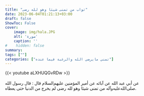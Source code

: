 ```yaml
---
title: "ثواب من تمنى شيئا وهو لله رضى"
date: 2023-06-04T01:21:13+03:00
draft: false
ShowToc: False
cover:
    image: img/hala.JPG
    alt: 'صورة'
    caption: ''
#    hidden: false
summary: 
tags: [""]
categories: ["تمني مايرضي الله والرغبة فيما عنده"]
---
```

{{< youtube aLXHUQGvRDw >}}  
 <br>
عن
أبي عبد الله عن آبائه عن أمير المؤمنين عليهم‌السلام قال : قال رسول الله صلى‌الله‌عليه‌وآله
من تمنى شيئا وهو لله رضى لم يخرج من الدنيا حتى يعطاه.


